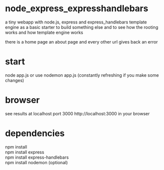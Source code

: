 # node_express_expresshandlebars
a tiny webapp with node.js, express and express_handlebars template engine as a basic starter to build something else and to see how the rooting works and how template engine works

there is a home page an about page and every other url gives back an error

# start 
node app.js or use nodemon app.js (constantly refreshing if you make some changes)

# browser
see results at localhost port 3000 http://localhost:3000 in your browser

# dependencies
npm install <br>
npm install express <br>
npm install express-handlebars <br>
npm install nodemon (optional)
